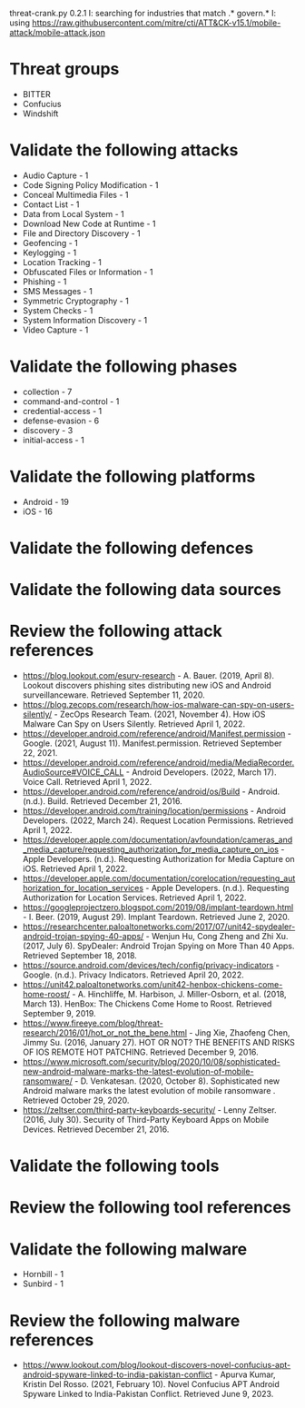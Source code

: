 threat-crank.py 0.2.1
I: searching for industries that match .* govern.*
I: using https://raw.githubusercontent.com/mitre/cti/ATT&CK-v15.1/mobile-attack/mobile-attack.json
# Threat groups

* BITTER
* Confucius
* Windshift

# Validate the following attacks

* Audio Capture - 1
* Code Signing Policy Modification - 1
* Conceal Multimedia Files - 1
* Contact List - 1
* Data from Local System - 1
* Download New Code at Runtime - 1
* File and Directory Discovery - 1
* Geofencing - 1
* Keylogging - 1
* Location Tracking - 1
* Obfuscated Files or Information - 1
* Phishing - 1
* SMS Messages - 1
* Symmetric Cryptography - 1
* System Checks - 1
* System Information Discovery - 1
* Video Capture - 1

# Validate the following phases

* collection - 7
* command-and-control - 1
* credential-access - 1
* defense-evasion - 6
* discovery - 3
* initial-access - 1

# Validate the following platforms

* Android - 19
* iOS - 16

# Validate the following defences


# Validate the following data sources


# Review the following attack references

* https://blog.lookout.com/esurv-research - A. Bauer. (2019, April 8). Lookout discovers phishing sites distributing new iOS and Android surveillanceware. Retrieved September 11, 2020.
* https://blog.zecops.com/research/how-ios-malware-can-spy-on-users-silently/ - ZecOps Research Team. (2021, November 4). How iOS Malware Can Spy on Users Silently. Retrieved April 1, 2022.
* https://developer.android.com/reference/android/Manifest.permission - Google. (2021, August 11). Manifest.permission. Retrieved September 22, 2021.
* https://developer.android.com/reference/android/media/MediaRecorder.AudioSource#VOICE_CALL - Android Developers. (2022, March 17). Voice Call. Retrieved April 1, 2022.
* https://developer.android.com/reference/android/os/Build - Android. (n.d.). Build. Retrieved December 21, 2016.
* https://developer.android.com/training/location/permissions - Android Developers. (2022, March 24). Request Location Permissions. Retrieved April 1, 2022.
* https://developer.apple.com/documentation/avfoundation/cameras_and_media_capture/requesting_authorization_for_media_capture_on_ios - Apple Developers. (n.d.). Requesting Authorization for Media Capture on iOS. Retrieved April 1, 2022.
* https://developer.apple.com/documentation/corelocation/requesting_authorization_for_location_services - Apple Developers. (n.d.). Requesting Authorization for Location Services. Retrieved April 1, 2022.
* https://googleprojectzero.blogspot.com/2019/08/implant-teardown.html - I. Beer. (2019, August 29). Implant Teardown. Retrieved June 2, 2020.
* https://researchcenter.paloaltonetworks.com/2017/07/unit42-spydealer-android-trojan-spying-40-apps/ - Wenjun Hu, Cong Zheng and Zhi Xu. (2017, July 6). SpyDealer: Android Trojan Spying on More Than 40 Apps. Retrieved September 18, 2018.
* https://source.android.com/devices/tech/config/privacy-indicators - Google. (n.d.). Privacy Indicators. Retrieved April 20, 2022.
* https://unit42.paloaltonetworks.com/unit42-henbox-chickens-come-home-roost/ - A. Hinchliffe, M. Harbison, J. Miller-Osborn, et al. (2018, March 13). HenBox: The Chickens Come Home to Roost. Retrieved September 9, 2019.
* https://www.fireeye.com/blog/threat-research/2016/01/hot_or_not_the_bene.html - Jing Xie, Zhaofeng Chen, Jimmy Su. (2016, January 27). HOT OR NOT? THE BENEFITS AND RISKS OF IOS REMOTE HOT PATCHING. Retrieved December 9, 2016.
* https://www.microsoft.com/security/blog/2020/10/08/sophisticated-new-android-malware-marks-the-latest-evolution-of-mobile-ransomware/ - D. Venkatesan. (2020, October 8). Sophisticated new Android malware marks the latest evolution of mobile ransomware . Retrieved October 29, 2020.
* https://zeltser.com/third-party-keyboards-security/ - Lenny Zeltser. (2016, July 30). Security of Third-Party Keyboard Apps on Mobile Devices. Retrieved December 21, 2016.

# Validate the following tools


# Review the following tool references


# Validate the following malware

* Hornbill - 1
* Sunbird - 1

# Review the following malware references

* https://www.lookout.com/blog/lookout-discovers-novel-confucius-apt-android-spyware-linked-to-india-pakistan-conflict - Apurva Kumar, Kristin Del Rosso. (2021, February 10). Novel Confucius APT Android Spyware Linked to India-Pakistan Conflict. Retrieved June 9, 2023.


